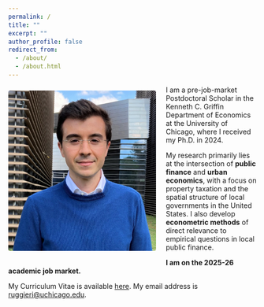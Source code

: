```yaml
---
permalink: /
title: ""
excerpt: ""
author_profile: false
redirect_from: 
  - /about/
  - /about.html
---
```


<img class="img-responsive" src="/images/profile.JPG" alt="Francesco Ruggieri" width = "300" style="float: left; margin: 10px 20px 20px 0px; border-radius: 0.25rem;">
I am a pre-job-market Postdoctoral Scholar in the Kenneth C. Griffin Department of Economics at the University of Chicago, where I received my Ph.D. in 2024.

My research primarily lies at the intersection of **public finance** and **urban economics**, with a focus on property taxation and the spatial structure of local governments in the United States. I also develop **econometric methods** of direct relevance to empirical questions in local public finance.

**I am on the 2025-26 academic job market.**

My Curriculum Vitae is available [here](/files/CV_FrancescoRuggieri.pdf). My email address is [ruggieri@uchicago.edu](mailto:ruggieri@uchicago.edu). 

